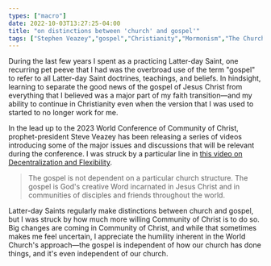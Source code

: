 ```yaml
---
types: ["macro"]
date: 2022-10-03T13:27:25-04:00
title: "on distinctions between 'church' and gospel'"
tags: ["Stephen Veazey","gospel","Christianity","Mormonism","The Church of Jesus Christ of Latter-day Saints","Community of Christ","faith transition","deconstruction","incarnation"]
---
```

During the last few years I spent as a practicing Latter-day Saint, one recurring pet peeve that I had was the overbroad use of the term "gospel" to refer to all Latter-day Saint doctrines, teachings, and beliefs. In hindsight, learning to separate the good news of the gospel of Jesus Christ from everything that I believed was a major part of my faith transition—and my ability to continue in Christianity even when the version that I was used to started to no longer work for me. 

In the lead up to the 2023 World Conference of Community of Christ, prophet-president Steve Veazey has been releasing a series of videos introducing some of the major issues and discussions that will be relevant during the conference. I was struck by a particular line in [this video on Decentralization and Flexibility](https://www.youtube.com/watch?v=qO2NKwJqVm0). 

> The gospel is not dependent on a particular church structure. The gospel is God's creative Word incarnated in Jesus Christ and in communities of disciples and friends throughout the world.

Latter-day Saints regularly make distinctions between church and gospel, but I was struck by how much more willing Community of Christ is to do so. Big changes are coming in Community of Christ, and while that sometimes makes me feel uncertain, I appreciate the humility inherent in the World Church's approach—the gospel is independent of how our church has done things, and it's even independent of our church.
